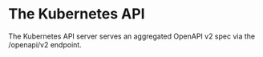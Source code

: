# The Kubernetes API

The Kubernetes API server serves an aggregated OpenAPI v2 spec via the /openapi/v2 endpoint.
